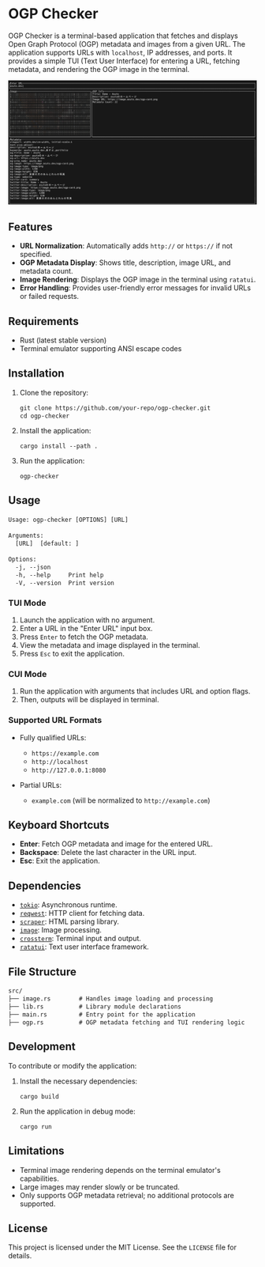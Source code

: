 # OGP Checker

OGP Checker is a terminal-based application that fetches and displays Open Graph Protocol (OGP) metadata and images from a given URL. The application supports URLs with `localhost`, IP addresses, and ports. It provides a simple TUI (Text User Interface) for entering a URL, fetching metadata, and rendering the OGP image in the terminal.

![](docs/screenshot.png)

## Features

- **URL Normalization**: Automatically adds `http://` or `https://` if not specified.
- **OGP Metadata Display**: Shows title, description, image URL, and metadata count.
- **Image Rendering**: Displays the OGP image in the terminal using `ratatui`.
- **Error Handling**: Provides user-friendly error messages for invalid URLs or failed requests.

## Requirements

- Rust (latest stable version)
- Terminal emulator supporting ANSI escape codes

## Installation

1. Clone the repository:
   ```
   git clone https://github.com/your-repo/ogp-checker.git
   cd ogp-checker
   ```

2. Install the application:
   ```
   cargo install --path .
   ```

3. Run the application:
   ```
   ogp-checker
   ```

## Usage

```
Usage: ogp-checker [OPTIONS] [URL]

Arguments:
  [URL]  [default: ]

Options:
  -j, --json
  -h, --help     Print help
  -V, --version  Print version
```
### TUI Mode
1. Launch the application with no argument.
2. Enter a URL in the "Enter URL" input box.
3. Press `Enter` to fetch the OGP metadata.
4. View the metadata and image displayed in the terminal.
5. Press `Esc` to exit the application.

### CUI Mode
1. Run the application with arguments that includes URL and option flags.
2. Then, outputs will be displayed in terminal.

### Supported URL Formats

- Fully qualified URLs:
  - `https://example.com`
  - `http://localhost`
  - `http://127.0.0.1:8080`

- Partial URLs:
  - `example.com` (will be normalized to `http://example.com`)

## Keyboard Shortcuts

- **Enter**: Fetch OGP metadata and image for the entered URL.
- **Backspace**: Delete the last character in the URL input.
- **Esc**: Exit the application.

## Dependencies

- [`tokio`](https://crates.io/crates/tokio): Asynchronous runtime.
- [`reqwest`](https://crates.io/crates/reqwest): HTTP client for fetching data.
- [`scraper`](https://crates.io/crates/scraper): HTML parsing library.
- [`image`](https://crates.io/crates/image): Image processing.
- [`crossterm`](https://crates.io/crates/crossterm): Terminal input and output.
- [`ratatui`](https://crates.io/crates/ratatui): Text user interface framework.

## File Structure

```
src/
├── image.rs        # Handles image loading and processing
├── lib.rs          # Library module declarations
├── main.rs         # Entry point for the application
├── ogp.rs          # OGP metadata fetching and TUI rendering logic
```

## Development

To contribute or modify the application:

1. Install the necessary dependencies:
   ```
   cargo build
   ```

2. Run the application in debug mode:
   ```
   cargo run
   ```

## Limitations

- Terminal image rendering depends on the terminal emulator's capabilities.
- Large images may render slowly or be truncated.
- Only supports OGP metadata retrieval; no additional protocols are supported.

## License

This project is licensed under the MIT License. See the `LICENSE` file for details.
